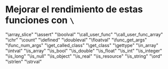 Mejorar el rendimiento de estas funciones con `\`
=================================================

"\array_slice"
"\assert"
"\boolval"
"\call_user_func"
"\call_user_func_array"
"\chr"
"\count"
"\defined"
"\doubleval"
"\floatval"
"\func_get_args"
"\func_num_args"
"\get_called_class"
"\get_class"
"\gettype"
"\in_array"
"\intval"
"\is_array"
"\is_bool"
"\is_double"
"\is_float"
"\is_int"
"\is_integer"
"\is_long"
"\is_null"
"\is_object"
"\is_real"
"\is_resource"
"\is_string"
"\ord"
"\strlen"
"\strval"